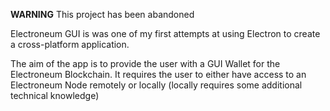 **WARNING**
This project has been abandoned



Electroneum GUI is was one of my first attempts at using Electron to create a cross-platform application.

The aim of the app is to provide the user with a GUI Wallet for the Electroneum Blockchain. It requires the user to either have access to an Electroneum Node remotely or locally (locally requires some additional technical knowledge)
